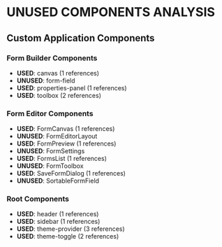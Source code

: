 # UNUSED COMPONENTS ANALYSIS

## Custom Application Components

### Form Builder Components
- **USED**: canvas (1 references)
- **UNUSED**: form-field
- **USED**: properties-panel (1 references)
- **USED**: toolbox (2 references)

### Form Editor Components
- **USED**: FormCanvas (1 references)
- **UNUSED**: FormEditorLayout
- **USED**: FormPreview (1 references)
- **UNUSED**: FormSettings
- **USED**: FormsList (1 references)
- **UNUSED**: FormToolbox
- **USED**: SaveFormDialog (1 references)
- **UNUSED**: SortableFormField

### Root Components
- **USED**: header (1 references)
- **USED**: sidebar (1 references)
- **USED**: theme-provider (3 references)
- **USED**: theme-toggle (2 references)
